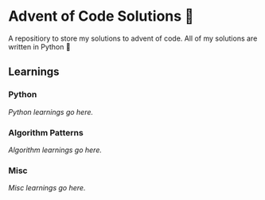 # Advent of Code Solutions 🎄

A repositiory to store my solutions to advent of code. All of my solutions are written in Python 🐍

## Learnings

### Python
*Python learnings go here.*

### Algorithm Patterns
*Algorithm learnings go here.*

### Misc
*Misc learnings go here.*
